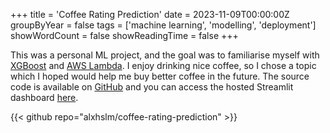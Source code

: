 +++
title = 'Coffee Rating Prediction'
date = 2023-11-09T00:00:00Z
groupByYear = false
tags = ['machine learning', 'modelling', 'deployment']
showWordCount = false
showReadingTime = false
+++

This was a personal ML project, and the goal was to familiarise myself with [XGBoost](https://xgboost.readthedocs.io/en/stable/) and [AWS Lambda](https://aws.amazon.com/lambda/). I enjoy drinking nice coffee, so I chose a topic which I hoped would help me buy better coffee in the future. The source code is available on [GitHub](https://github.com/alxhslm/coffee-rating-prediction) and you can access the hosted Streamlit dashboard [here](https://coffee-rating-prediction.streamlit.app/).

{{< github repo="alxhslm/coffee-rating-prediction" >}}

<br/>
